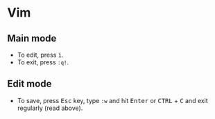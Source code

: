 # Vim

## Main mode

* To edit, press <kbd>i</kbd>.
* To exit, press `:q!`.

## Edit mode

* To save, press <kbd>Esc</kbd> key, type `:w` and hit <kbd>Enter</kbd> or <kbd>CTRL</kbd> + <kbd>C</kbd> and exit regularly (read above).
